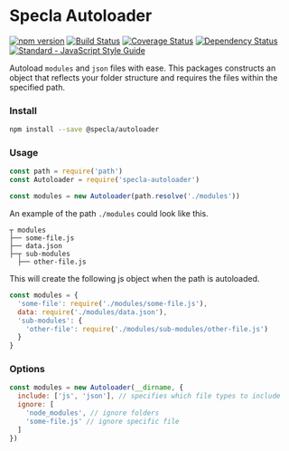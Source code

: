 # Specla Autoloader

[![npm version](https://img.shields.io/npm/v/specla-autoloader.svg)](https://www.npmjs.com/package/specla-autoloader)
[![Build Status](https://travis-ci.org/specla/autoloader.svg?branch=master)](https://travis-ci.org/specla/autoloader)
[![Coverage Status](https://coveralls.io/repos/github/specla/autoloader/badge.svg?branch=release-1.0)](https://coveralls.io/github/specla/autoloader?branch=release-1.0)
[![Dependency Status](https://david-dm.org/specla/autoloader.svg)](https://david-dm.org/specla/autoloader)
[![Standard - JavaScript Style Guide](https://img.shields.io/badge/code%20style-standard-brightgreen.svg)](http://standardjs.com/)

Autoload `modules` and `json` files with ease. This packages constructs an object
that reflects your folder structure and requires the files within the
specified path.

### Install
```sh
npm install --save @specla/autoloader
```

### Usage
```js
const path = require('path')
const Autoloader = require('specla-autoloader')

const modules = new Autoloader(path.resolve('./modules'))
```

An example of the path `./modules` could look like this.
```
┬ modules
├── some-file.js
├── data.json
├─┬ sub-modules
  ├── other-file.js
```

This will create the following js object when the path is autoloaded.
```js
const modules = {
  'some-file': require('./modules/some-file.js'),
  data: require('./modules/data.json'),
  'sub-modules': {
    'other-file': require('./modules/sub-modules/other-file.js')
  }
}
```

### Options
```js
const modules = new Autoloader(__dirname, {
  include: ['js', 'json'], // specifies which file types to include
  ignore: [
    'node_modules', // ignore folders
    'some-file.js' // ignore specific file
  ]
})
```
